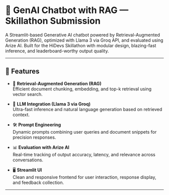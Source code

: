 # 🤖 GenAI Chatbot with RAG — Skillathon Submission

A Streamlit-based Generative AI chatbot powered by Retrieval-Augmented Generation (RAG), optimized with Llama 3 via Groq API, and evaluated using Arize AI. Built for the HiDevs Skillathon with modular design, blazing-fast inference, and leaderboard-worthy output quality.

---

## 🚀 Features

- 🔎 **Retrieval-Augmented Generation (RAG)**  
  Efficient document chunking, embedding, and top-k retrieval using vector search.

- 🧠 **LLM Integration (Llama 3 via Groq)**  
  Ultra-fast inference and natural language generation based on retrieved context.

- 🛠️ **Prompt Engineering**  
  Dynamic prompts combining user queries and document snippets for precision responses.

- 📊 **Evaluation with Arize AI**  
  Real-time tracking of output accuracy, latency, and relevance across conversations.

- 🖥️ **Streamlit UI**  
  Clean and responsive frontend for user interaction, response display, and feedback collection.

---